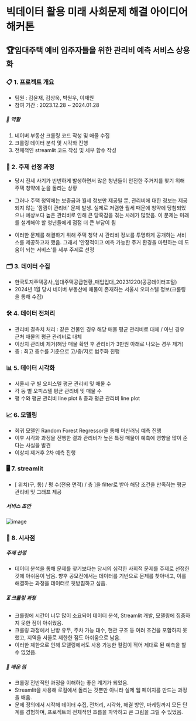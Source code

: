 # 빅데이터 활용 미래 사회문제 해결 아이디어 해커톤


## 🏆임대주택 예비 입주자들을 위한 관리비 예측 서비스 상용화

### 📋 1. 프로젝트 개요 
- 팀원 : 김윤재, 김상욱, 박원우, 이재원
- 참여 기간 : 2023.12.28 ~ 2024.01.28
##### 📌 역할
  1. 네이버 부동산 크롤링 코드 작성 및 매물 수집
  2. 크롤링 데이터 분석 및 시각화 진행
  3. 전체적인 streamlit 코드 작성 및 세부 함수 작성

### 🎯 2. 주제 선정 과정
- 당시 전세 사기가 빈번하게 발생하면서 많은 청년들이 안전한 주거지를 찾기 위해 주택 청약에 눈을 돌리는 상황

- 그러나 주택 청약에는 보증금과 월세 정보만 제공될 뿐, 관리비에 대한 정보는 제공되지 않는 '깜깜이 관리비' 문제 발생. 실제로 저렴한 월세 때문에 청약에 당첨되었으나 예상보다 높은 관리비로 인해 큰 당혹감을 겪는 사례가 많았음. 이 문제는 미래를 설계해야 할 청년들에게 점점 더 큰 부담이 됨

- 이러한 문제를 해결하기 위해 주택 청약 시 관리비 정보를 투명하게 공개하는 서비스를 제공하고자 했음. 그래서 '안정적이고 예측 가능한 주거 환경을 마련하는 데 도움이 되는 서비스'를 세부 주제로 선정
  
### 🗂️ 3. 데이터 수집
- 한국토지주택공사_임대주택공급현황_매입입대_20231220(공공데이터포털)
- 2024년 1월 당시 네이버 부동산에 매물이 존재하는 서울시 오피스텔 정보(크롤링을 통해 수집)

### 🛠️ 4. 데이터 전처리
- 관리비 결측치 처리 : 같은 건물인 경우 해당 매물 평균 관리비로 대체 / 아닌 경우 근처 매물의 평균 관리비로 대체
- 이상치 관리비 제거(해당 매물 확인 후 관리비가 3만원 아래로 나오는 경우 제거)
- 층 : 최고 층수를 기준으로 고/중/저로 범주화 진행
  
### 📊 5. 데이터 시각화
- 서울시 구 별 오피스텔 평균 관리비 및 매물 수
- 각 동 별 오피스텔 평균 관리비 및 매물 수
- 평 수와 평균 관리비 line plot & 층과 평균 관리비 line plot

### 📈 6. 모델링
- 회귀 모델인 Random Forest Regressor을 통해 머신러닝 예측 진행
- 이후 시각화 과정을 진행한 결과 관리비가 높은 특정 매물이 예측에 영향을 많이 준다는 사실을 발견
- 이상치 제거후 2차 예측 진행

### 🖥️ 7. streamlit
- [ 위치(구, 동) / 평 수(전용 면적) / 층 ]을 filter로 받아 해당 조건을 만족하는 평균 관리비 및 그래프 제공
##### 서비스 초안
![image](https://github.com/yunjaeekim/Contest/assets/133327199/74057751-8b92-4b97-8b57-97175f3bf716)

### 📝 8. 시사점
##### 주제 선정
- 데이터 분석을 통해 문제를 찾기보다는 당시의 심각한 사회적 문제를 주제로 선정한 것에 아쉬움이 남음. 향후 공모전에서는 데이터를 기반으로 문제를 찾아내고, 이를 해결하는 과정을 데이터로 뒷받침하고 싶음.

##### ⏳ 크롤링 과정
- 크롤링에 시간이 너무 많이 소요되어 데이터 분석, Streamlit 개발, 모델링에 집중하지 못한 점이 아쉬웠음.
- 크롤링 과정에서 난방 유무, 주차 가능 대수, 현관 구조 등 여러 조건을 포함하지 못했고, 지역을 서울로 제한한 점도 아쉬움으로 남음.
- 이러한 제한으로 인해 모델링에서도 사용 가능한 컬럼이 적어 제대로 된 예측을 할 수 없었음.

##### 🌱 배운 점
- 크롤링 전반적인 과정을 이해하는 좋은 계기가 되었음.
- Streamlit을 사용해 로컬에서 돌리는 것뿐만 아니라 실제 웹 페이지를 만드는 과정을 배움.
- 문제 정의에서 시작해 데이터 수집, 전처리, 시각화, 해결 방안, 마케팅까지 모든 단계를 경험하며, 프로젝트의 전체적인 흐름을 파악하고 큰 그림을 그릴 수 있었음.
